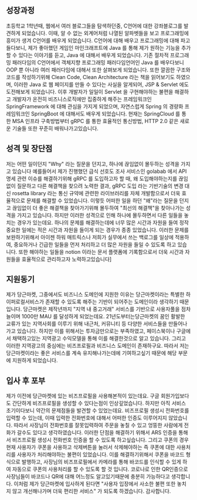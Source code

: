 ## 성장과정
초등학교 1학년때, 웹에서 여러 블로그들을 탐색하던중, C언어에 대한 강좌블로그를 발견하게 되었습니다. 이때, 알 수 없는 외계어처럼 나열된 알파벳들을 보고 프로그래밍에 흥미가 생겨 C언어를 배우게 되었습니다.
C언어에 대해 배우고 프로그래밍에 대해 파고들다보니, 제가 좋아했던 게임인 마인크래프트에 Java 를 통해 제가 원하는 기능을 추가할 수 있다는 이야기를 듣고, Java 에 대해서 배우게 되었습니다.
기존 절차적 프로그래밍 패러다임의 C언어에서 객체지향 프로그래밍 패러다임언어인 Java 를 배우다보니 OOP 뿐 아니라 여러 패러다임에 대해서 또한 살펴보게 되었습니다.
또한 깔끔한 구조와 코드를 작성하기위해 Clean Code, Clean Architecture 라는 책을 읽어보기도 하였으며, 이러한 Java 로 웹 페이지를 만들 수 있다는 사실을 알게되어, JSP & Servlet 에도 도전해보게 되었습니다.
이후 개발자가 일일이 Servlet 을 구현해야하는 불편을 해결하고 개발자가 온전히 비즈니스로직에만 집중하게 해주는 프레임워크인 SpringFramework 에 대해 관심을 가지게 되었으며, 자연스럽게 Spring 의 경량화 프레임워크인 SpringBoot 에 대해서도 배우게 되었습니다.
현재는 SpringCloud 를 통한 MSA 인프라 구축방법부터 gRPC 를 통한 효율적인 통신방법, HTTP 2.0 같은 새로운 기술들 또한 꾸준히 배워나가고있습니다.



## 성격 및 장단점
저는 어떤 일이던지 "Why" 라는 질문을 던지고, 하나에 끊임없이 몰두하는 성격을 가지고 있습니다
예를들어서 제가 진행했던 급식 선호도 조사 서비스인 golabab 에서 API 명세 관련 이슈를 해결하기위해 gRPC 를 도입하고자 할 때, 왜 도입해야하는지를 끊임없이 질문하고 다른 해결책을 찾으려 노력한 결과, gRPC 도입 라는 기반기술의 변경 대신 rosetta library 라는 통신 규약에 관련한 라이브러리를 자체 개발함으로서 더욱 효율적으로 문제를 해결할 수 있었습니다. 이렇듯 어떠한 일을 하던 "왜"라는 질문을 던지고 끊임없이 더 좋은 해결책을 찾아가기위해 몰두하여 "최선의 해결책"을 찾아나가는 성격을 가지고 있습니다.
하지만 이러한 성격으로 인해 하나에 몰두하면서 다른 일들을 놓치는 경우가 있는데요.
하나의 문제를 해결하는데에 너무 많은 시간과 자원을 들여 정작 중요한 일에는 적은 시간과 자원을 들이게 되는 경우가 종종 있었습니다. 이러한 문제를 보완하기위해서 아이젠 하워 매트릭스나 저희가 실무에서 쓰는 백로그를 일상에 적용하여, 중요하거나 긴급한 일들을 먼저 처리하고 더 많은 자원을 들일 수 있도록 하고 있습니다. 또한 해야하는 일들을 notion 이라는 문서 플랫폼에 기록함으로서 더욱 시간과 자원들을 효율적으로 관리하고자 노력하고있습니다]



## 지원동기
제가 당근마켓, 그중에서도 비즈니스 도메인에 지원한 이유는 당근마켓이라는 특별한 하이퍼로컬서비스가 존재할 수 있도록 해주는 기반이 되어주는 도메인이라 생각하기 때문입니다.
당근마켓은 제작년까지 "지역 내 중고거래" 서비스를 기반으로 사용자풀을 점차 늘이며 1000만 MAU 를 달성하게 되었는데요. 21년도부터는당근마켓의 꿈인 활발한 교류가 있는 지역사회를 이루기 위해 내근처, 커뮤니티 등 다양한 서비스들을 만들어나가고 
있습니다. 하지만 이를 위해서는 투자금만으로는 부족하였고, 페이스북이나 구글에서 채택하고있는 지역광고 수익모델을 통해 이를 해결한것으로 알고 있습니다. 그리고 이러한 지역광고의 중심에는 비즈프로필과 비즈니스 도메인이 존재하구요.
따라서 저는 당근마켓이라는 좋은 서비스를 계속 유지해나가는데에 기여하고싶기 때문에 해당 부문에 지원하게 되었습니다.



## 입사 후 포부
제가 이전에 당근마켓에 있는 비즈프로필을 사용해본적이 있는데요. 구글 회원가입보다도 간단하게 비즈프로필을 생성할 수 있다는점이 인상깊었습니다.
하지만 아직 서비스 초기이다보니 약간의 문제점들을 발견할 수 있었는데요.
비즈프로필 생성시 전화번호를 입력할 수 있는데, 이때 입력한 전화번호에 대해서 어떠한 인증도 이루어지지 않았습니다. 따라서 사장님이 전화번호를 잘못입력하여 주문을 놓칠 수 있고 엉뚱한 사람에게 전화가 갈수도 있다고 생각하였습니다.
이러한 단점을 해결하기 위해서 ARS 인증을 통해서 비즈프로필 생성시 전화번호 인증을 할 수 있도록 하고싶습니다.
그리고 쿠폰의 경우 현재 사용자가 쿠폰을 사용하고 삭제버튼을 눌러서 삭제해야하는 즉 쿠폰에 대한 사용처리를 사용자가 처리해야하는 불편이 있었습니다. 
이를 해결하기위해서 쿠폰을 바코드 형식으로 발행하고, 사장님의 비즈프로필에서 카메라를 통해 바코드를 인식할 수 있게 하여 자동으로 쿠폰의 사용처리를 할 수 있도록 할 것 입니다. 코로나로 인한 QR인증으로 사장님들이 바코드나 QR에 대해 어느정도 알고있기때문에 충분히 가능하다고 생각합니다.
이처럼 제가 당근마켓에 입사하게 된다면 "사용자 입장에서 사소한 불편 또한 놓치지 않고 개선해나가며 더욱 편리한 서비스" 가 되도록 하겠습니다. 감사합니다.
